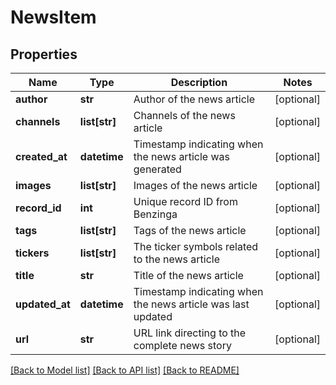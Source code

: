 # NewsItem

## Properties
Name | Type | Description | Notes
------------ | ------------- | ------------- | -------------
**author** | **str** | Author of the news article | [optional] 
**channels** | **list[str]** | Channels of the news article | [optional] 
**created_at** | **datetime** | Timestamp indicating when the news article was generated | [optional] 
**images** | **list[str]** | Images of the news article | [optional] 
**record_id** | **int** | Unique record ID from Benzinga | [optional] 
**tags** | **list[str]** | Tags of the news article | [optional] 
**tickers** | **list[str]** | The ticker symbols related to the news article | [optional] 
**title** | **str** | Title of the news article | [optional] 
**updated_at** | **datetime** | Timestamp indicating when the news article was last updated | [optional] 
**url** | **str** | URL link directing to the complete news story | [optional] 

[[Back to Model list]](../README.md#documentation-for-models) [[Back to API list]](../README.md#documentation-for-api-endpoints) [[Back to README]](../README.md)

